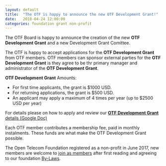 ```yaml
---
layout: default
title:  "The OTF is happy to announce the new OTF Development Grant!"
date:   2018-04-24 12:00:00
categories: foundation grant non-profit
---
```


The OTF Board is happy to announce the creation of the new **OTF Development Grant** and a new Development Grant Comittee. 

The OTF is happy to accept applications for the **OTF Development Grant** from OTF members. OTF members can sponsor external parties for the **OTF Development Grant** is they agree to be thr primary manager and administrator of the **OTF Development Grant**. 

**OTF Development Grant** Amounts:

- For first time applicants, the grant is $1000 USD. 
- For returning applications, the grant is $500 USD. 
- An applicant may apply a maximum of 4 times per year (up to $2500 USD per year)

For details please on how to apply and review our [**OTF Development Grant** details (Google Doc)](https://docs.google.com/document/d/132TBP37-ETF5Hh5ck1rvRn1jkwZMVGpQZB9fnIjX2AQ/edit)

Each OTF member contributes a membership fee, paid in monthly instalments. These funds are what make the OTF Development Grant possible. 

The Open Telecom Foundation registered as a non-profit in June 2017, new members are welcome to [join as members](/new_member_join.html) after first reading and agreeing to our foundation [By-Laws](/bylaws.html).
